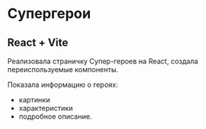 # Супергерои 
## React + Vite

Реализовала страничку Супер-героев на React, создала переиспользуемые компоненты.

Показала информацию о героях:

- картинки
- характеристики
- подробное описание.